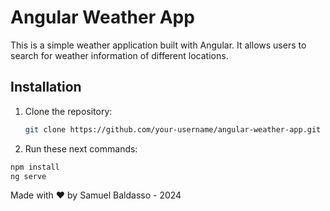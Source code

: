 # Angular Weather App

This is a simple weather application built with Angular. It allows users to search for weather information of different locations.

## Installation

1. Clone the repository:

   ```bash
   git clone https://github.com/your-username/angular-weather-app.git
   ```

2. Run these next commands:

  ```bash
  npm install
  ng serve
  ```

Made with ❤️ by Samuel Baldasso - 2024
